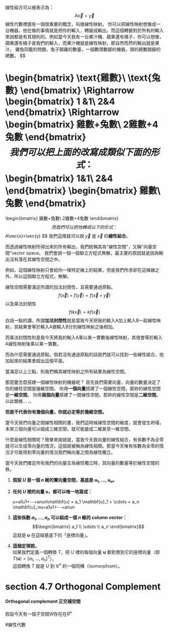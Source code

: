 線性組合可以被表示為：
$$
A\vec{x}=\vec{y}
$$
線性代數裡面有一個很重要的概念，叫做線性映射。
你可以把線性映射想像成一台機器，他在做的事情就是把你的輸入，轉變成輸出。而這個轉變對於所有的輸入來說都是有其規則的。例如當今天我有一台果汁機、蘋果還有橘子，你可以想像，蘋果還有橘子是我們的輸入，而果汁機就是線性映射，那自然而然的輸出就是果汁。
雞兔同籠的問題，兔子跟雞的數量，一個數頭數腳的機器，頭的總數跟腳的總數。
$$

\begin{bmatrix}
\text{雞數}\\
\text{兔數}
\end{bmatrix}
\Rightarrow
\begin{bmatrix}
1 &1\\
2&4
\end{bmatrix}
\Rightarrow
\begin{bmatrix}
雞數+兔數\\
2雞數+4兔數
\end{bmatrix}
$$
我們可以把上面的改寫成類似下面的形式：
$$
\begin{bmatrix}
1&1\\
2&4
\end{bmatrix}
\begin{bmatrix}
雞數\\
兔數
\end{bmatrix}
=
\begin{bmatrix}
雞數+兔數\\
2雞數+4兔數
\end{bmatrix}
$$
而我們可以把他轉成以下的形式：
$$
A\vec{x}=\vec{y}
$$
我們這樣就可以說 $\vec{y}$ 是 $\vec{x}$ 的**線性組合**。

而透過線性映射所得出來的所有輸出，我們統稱其為"線性空間"，又稱"向量空間"vector space。
我們會說一個一個聯立方程式無解，最主要的原因就是因為輸出沒有落在其線性空間之中。

例如，這個線性映射只會給你一條特定線上的結果，但是我們所求卻在這條線之外，所以這個聯立方程式，無解。

線性空間需要滿足所謂的加法封閉性，且需要通過原點。
$$
f(\vec{x})+f(\vec{y})=f(\vec{x}+\vec{y})
$$
以及乘法封閉性
$$
f(k\vec{x})=kf(\vec{x})
$$
白話一點的講，所謂**加法封閉性**就是當我今天把我的輸入A加上輸入B一起線性映射，其結果會等於輸入A跟輸入B分別線性映射之後相加。

而乘法封閉性則是我今天將我的輸入A乘以某一實數後線性映射，其值會等於輸入A線性映射後乘以某一實數。

而為什麼需要通過原點，倘若沒有通過原點的話我們就可以找到一些線性組合，他加起來的結果會超出這個平面。

當滿足以上三點，則我們稱其線性映射之所有結果為線性空間。

那麼要怎麼搭建一個線性映射的機器呢？
首先我們需要向量，向量的數量決定了你的線性空間是幾維空間。
你用**一個向量**搭建了一個線性空間，那妳的線性空間是**一維空間**。
你用**兩個向量**搭建了一間線性空間，那妳的線性空間是**二維空間**。
以此類推．．．。

**但是不代表你有幾個向量，你就必定等於幾維空間。**

當今天我們向量之間線性相關的畫，我們這時候線性空間的維度，就會發生坍塌，本來三個向量可以組成三維空間，就可能變成二維甚至一維空間。

什麼是線性相關呢？簡單來說就是，當我今天我向量的線性組合，有係數不為全零就可以生成零向量的情況，這個就被稱為線性相關。那當今天唯有係數為全零的情況才可能得到零向量的情況我們稱向量之間為線性獨立。

當今天我們確定所有我們的向量互為線性獨立時，其向量的數量等於線性空間的秩。
1. **假設 $U$ 是一個 $n$ 維的實向量空間，基底是 ${\mathbf{u}_1, \ldots, \mathbf{u}_n}$。**
    
2. **任何 $U$ 裡的向量 $\mathbf{u}$，都可以唯一地寫成：**
    
    u=a1u1+⋯+anun\mathbf{u} = a_1 \mathbf{u}_1 + \cdots + a_n \mathbf{u}_nu=a1​u1​+⋯+an​un​
3. **這些係數 $a_1, \ldots, a_n$ 可以組成一個 $n$ 維的 column vector：**
    $$\begin{bmatrix} a_1 \\ \vdots \\ a_n \end{bmatrix}​
    $$
    這就是 $\mathbf{u}$ 在這組基底下的「座標向量」。
    
4. **這個定理說，**  
    如果我們定義一個轉換 $T$，把 $U$ 裡的每個向量 $\mathbf{u}$ 都對應到它的座標向量（即 $T(\mathbf{u}) = [a_1, \ldots, a_n]^T$），  
    這個轉換 $T$ 就是 $U$ 到 $\mathbb{R}^n$ 的一個同構（isomorphism）。



# section 4.7 Orthogonal Complement
#### Orthogonal complement 正交補空間
假設今天有一個子空間$W$存在在$R^n$

#線性代數